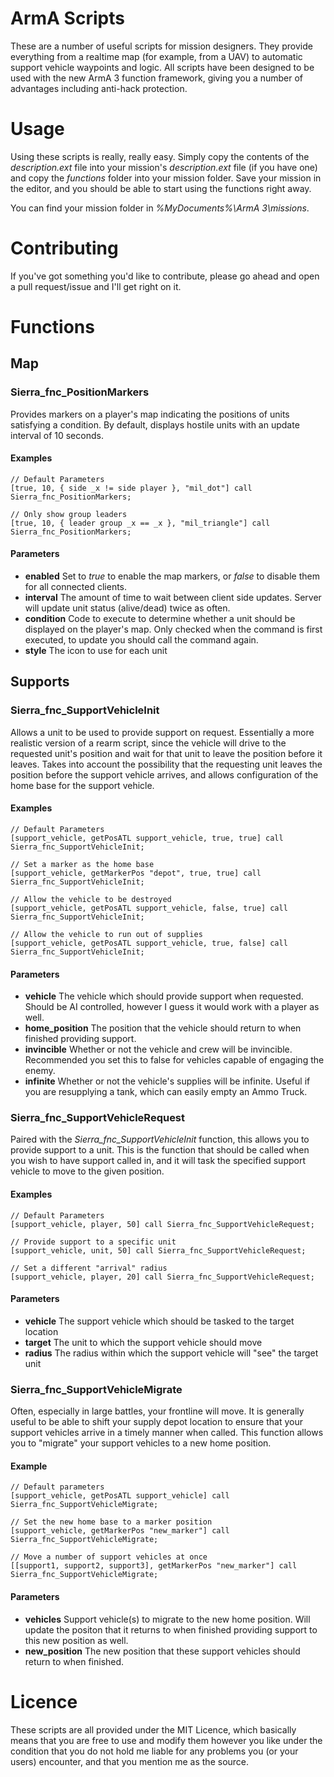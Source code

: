 # ArmA Scripts
These are a number of useful scripts for mission designers. They provide everything from a realtime map (for example, from a UAV) to automatic support vehicle waypoints and logic. All scripts have been designed to be used with the new ArmA 3 function framework, giving you a number of advantages including anti-hack protection.

# Usage
Using these scripts is really, really easy. Simply copy the contents of the *description.ext* file into your mission's *description.ext* file (if you have one) and copy the *functions* folder into your mission folder. Save your mission in the editor, and you should be able to start using the functions right away.

You can find your mission folder in *%MyDocuments%\ArmA 3\missions*.

# Contributing
If you've got something you'd like to contribute, please go ahead and open a pull request/issue and I'll get right on it.

# Functions
## Map
### Sierra_fnc_PositionMarkers
Provides markers on a player's map indicating the positions of units satisfying a condition. By default, displays hostile units with an update interval of 10 seconds.

#### Examples
```sqf
// Default Parameters
[true, 10, { side _x != side player }, "mil_dot"] call Sierra_fnc_PositionMarkers;

// Only show group leaders
[true, 10, { leader group _x == _x }, "mil_triangle"] call Sierra_fnc_PositionMarkers;
```

#### Parameters
- **enabled** Set to *true* to enable the map markers, or *false* to disable them for all connected clients.
- **interval** The amount of time to wait between client side updates. Server will update unit status (alive/dead) twice as often.
- **condition** Code to execute to determine whether a unit should be displayed on the player's map. Only checked when the command is first executed, to update you should call the command again.
- **style** The icon to use for each unit

## Supports
### Sierra_fnc_SupportVehicleInit
Allows a unit to be used to provide support on request. Essentially a more realistic version of a rearm script, since the vehicle will drive to the requested unit's position and wait for that unit to leave the position before it leaves. Takes into account the possibility that the requesting unit leaves the position before the support vehicle arrives, and allows configuration of the home base for the support vehicle.

#### Examples
```sqf
// Default Parameters
[support_vehicle, getPosATL support_vehicle, true, true] call Sierra_fnc_SupportVehicleInit;

// Set a marker as the home base
[support_vehicle, getMarkerPos "depot", true, true] call Sierra_fnc_SupportVehicleInit;

// Allow the vehicle to be destroyed
[support_vehicle, getPosATL support_vehicle, false, true] call Sierra_fnc_SupportVehicleInit;

// Allow the vehicle to run out of supplies
[support_vehicle, getPosATL support_vehicle, true, false] call Sierra_fnc_SupportVehicleInit;
```

#### Parameters
- **vehicle** The vehicle which should provide support when requested. Should be AI controlled, however I guess it would work with a player as well.
- **home_position** The position that the vehicle should return to when finished providing support.
- **invincible** Whether or not the vehicle and crew will be invincible. Recommended you set this to false for vehicles capable of engaging the enemy.
- **infinite** Whether or not the vehicle's supplies will be infinite. Useful if you are resupplying a tank, which can easily empty an Ammo Truck.

### Sierra_fnc_SupportVehicleRequest
Paired with the *Sierra_fnc_SupportVehicleInit* function, this allows you to provide support to a unit. This is the function that should be called when you wish to have support called in, and it will task the specified support vehicle to move to the given position.

#### Examples
```sqf
// Default Parameters
[support_vehicle, player, 50] call Sierra_fnc_SupportVehicleRequest;

// Provide support to a specific unit
[support_vehicle, unit, 50] call Sierra_fnc_SupportVehicleRequest;

// Set a different "arrival" radius
[support_vehicle, player, 20] call Sierra_fnc_SupportVehicleRequest;
```

#### Parameters
- **vehicle** The support vehicle which should be tasked to the target location
- **target** The unit to which the support vehicle should move
- **radius** The radius within which the support vehicle will "see" the target unit

### Sierra_fnc_SupportVehicleMigrate
Often, especially in large battles, your frontline will move. It is generally useful to be able to shift your supply depot location to ensure that your support vehicles arrive in a timely manner when called. This function allows you to "migrate" your support vehicles to a new home position.

#### Example
```sqf
// Default parameters
[support_vehicle, getPosATL support_vehicle] call Sierra_fnc_SupportVehicleMigrate;

// Set the new home base to a marker position
[support_vehicle, getMarkerPos "new_marker"] call Sierra_fnc_SupportVehicleMigrate;

// Move a number of support vehicles at once
[[support1, support2, support3], getMarkerPos "new_marker"] call Sierra_fnc_SupportVehicleMigrate;
```

#### Parameters
- **vehicles** Support vehicle(s) to migrate to the new home position. Will update the positon that it returns to when finished providing support to this new position as well.
- **new_position** The new position that these support vehicles should return to when finished.

# Licence
These scripts are all provided under the MIT Licence, which basically means that you are free to use and modify them however you like under the condition that you do not hold me liable for any problems you (or your users) encounter, and that you mention me as the source.